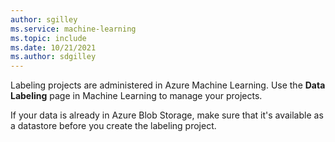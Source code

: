 ```yaml
---
author: sgilley
ms.service: machine-learning
ms.topic: include
ms.date: 10/21/2021
ms.author: sdgilley
---
```


Labeling projects are administered in Azure Machine Learning. Use the **Data Labeling** page in Machine Learning to manage your projects.

If your data is already in Azure Blob Storage, make sure that it's available as a datastore before you create the labeling project.

